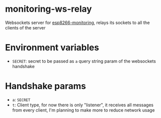 # monitoring-ws-relay
Websockets server for [esp8266-monitoring](https://github.com/Modulariz/esp8266-monitoring), relays its sockets to all the clients of the server

# Environment variables
- `SECRET`: secret to be passed as `a` query string param of the websockets handshake

# Handshake params
- `a`: `SECRET`
- `t`: Client type, for now there is only "listener", it receives all messages from every client, I'm planning to make more to reduce network usage